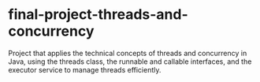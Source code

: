 # final-project-threads-and-concurrency
Project that applies the technical concepts of threads and concurrency in Java, using the threads class, the runnable and callable interfaces, and the executor service to manage threads efficiently.
